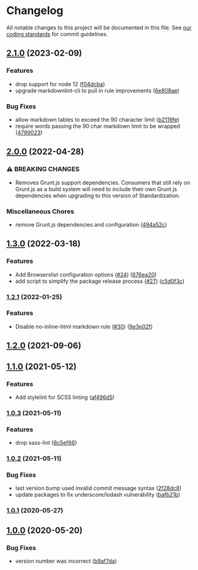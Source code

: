 # Changelog

All notable changes to this project will be documented in this file.
See [our coding standards][commit-messages] for commit guidelines.

## [2.1.0](https://github.com/silvermine/standardization/compare/v2.0.0...v2.1.0) (2023-02-09)


### Features

* drop support for node 12 ([f04dcba](https://github.com/silvermine/standardization/commit/f04dcbac2edbbedae45c98699301d6536d50e4da))
* upgrade markdownlint-cli to pull in rule improvements ([6e808ae](https://github.com/silvermine/standardization/commit/6e808aecf34634974c41713e7b97a42a35afb63d))


### Bug Fixes

* allow markdown tables to exceed the 90 character limit ([b2119fe](https://github.com/silvermine/standardization/commit/b2119fe9a294c6031cec5274f8d9d8842302f768))
* require words passing the 90 char markdown limit to be wrapped ([4799023](https://github.com/silvermine/standardization/commit/47990230e8e13fb9d3c1423fc4350fc6d5cf6939))


## [2.0.0](https://github.com/silvermine/standardization/compare/v1.3.0...v2.0.0) (2022-04-28)


### ⚠ BREAKING CHANGES

* Removes Grunt.js support dependencies. Consumers that still
rely on Grunt.js as a build system will need to include their own Grunt.js
dependencies when upgrading to this version of Standardization.

### Miscellaneous Chores

* remove Grunt.js dependencies and configuration ([494a52c](https://github.com/silvermine/standardization/commit/494a52c2787368563ca9bfc0897709fbdf6f3c80))


## [1.3.0](https://github.com/silvermine/standardization/compare/v1.2.1...v1.3.0) (2022-03-18)


### Features

* Add Browserslist configuration options ([#24](https://github.com/silvermine/standardization/issues/24)) ([676ea20](https://github.com/silvermine/standardization/commit/676ea202c0681210b88ed031f6ff4d02a29f6b15))
* add script to simplify the package release process ([#27](https://github.com/silvermine/standardization/issues/27)) ([c5d0f3c](https://github.com/silvermine/standardization/commit/c5d0f3cc393031ca4e53b7576a220778ed9a1927))


### [1.2.1](https://github.com/silvermine/standardization/compare/v1.2.0...v1.2.1) (2022-01-25)


### Features

* Disable no-inline-html markdown rule ([#30](https://github.com/silvermine/standardization/issues/30)) ([9e3e02f](https://github.com/silvermine/standardization/commit/9e3e02f000eec149ba744a5b2228ffb2403be950))

## [1.2.0](https://github.com/silvermine/standardization/compare/v1.1.0...v1.2.0) (2021-09-06)

## [1.1.0](https://github.com/silvermine/standardization/compare/v1.0.3...v1.1.0) (2021-05-12)


### Features

* Add stylelint for SCSS linting ([af496d5](https://github.com/silvermine/standardization/commit/af496d5c36186fa79181bb452e142c038a1d8167))

### [1.0.3](https://github.com/silvermine/standardization/compare/v1.0.2...v1.0.3) (2021-05-11)


### Features

* drop sass-lint ([8c5ef66](https://github.com/silvermine/standardization/commit/8c5ef660c8ae63645b430768ca879551b85b9d27))

### [1.0.2](https://github.com/silvermine/standardization/compare/v1.0.1...v1.0.2) (2021-05-11)


### Bug Fixes

* last version bump used invalid commit message syntax ([2f28dc8](https://github.com/silvermine/standardization/commit/2f28dc89b084af994dca17b1558a74f829ddfe46))
* update packages to fix underscore/lodash vulnerability ([bafb21b](https://github.com/silvermine/standardization/commit/bafb21b4b5c29558d13c1ec2fa53089dc7ead3a3))

### [1.0.1](https://github.com/silvermine/standardization/compare/v1.0.0...v1.0.1) (2020-05-27)

## [1.0.0](https://github.com/silvermine/standardization/compare/b9af7da2b79c340dd1bd499f40ad4166a772ff58...v1.0.0) (2020-05-20)


### Bug Fixes

* version number was incorrect ([b9af7da](https://github.com/silvermine/standardization/commit/b9af7da2b79c340dd1bd499f40ad4166a772ff58))


[commit-messages]: https://github.com/silvermine/silvermine-info/blob/master/commit-history.md#commit-messages
